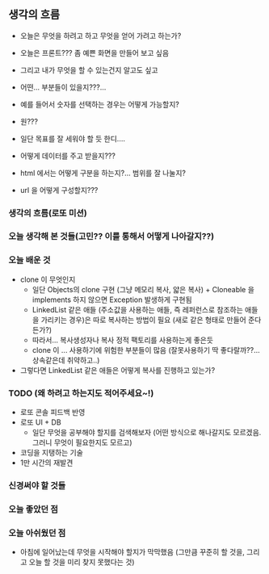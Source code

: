 # 

## 생각의 흐름

- 오늘은 무엇을 하려고 하고 무엇을 얻어 가려고 하는가?
- 오늘은 프론트??? 좀 예쁜 화면을 만들어 보고 싶음
- 그리고 내가 무엇을 할 수 있는건지 알고도 싶고  

- 어떤... 부분들이 있을지???... 
- 예를 들어서 숫자를 선택하는 경우는 어떻게 가능할지?
- 원??? 
- 일단 목표를 잘 세워야 할 듯 한디....
- 어떻게 데이터를 주고 받을지???

- html 에서는 어떻게 구분을 하는지?... 범위를 잘 나눌지?
- url 을 어떻게 구성할지??? 



### 생각의 흐름(로또 미션)


### 오늘 생각해 본 것들(고민?? 이를 통해서 어떻게 나아갈지??)

### 오늘 배운 것

- clone 이 무엇인지
    - 일단 Objects의 clone 구현 (그냥 메모리 복사, 얇은 복사) + Cloneable 을 implements 하지 않으면 Exception 발생하게 구현됨
    - LinkedList 같은 애들 (주소값을 사용하는 애들, 즉 레퍼런스로 참조하는 애들을 가리키는 경우)은 따로 복사하는 방법이 필요 (새로 같은 형태로 만들어 준다든가?)
    - 따라서... 복사생성자나 복사 정적 팩토리를 사용하는게 좋은듯
    - clone 이 ... 사용하기에 위험한 부분들이 많음 (잘못사용하기 딱 좋다랄까??... 상속같은데 취약하고..)
- 그렇다면 LinkedList 같은 애들은 어떻게 복사를 진행하고 있는가?
    


### TODO (왜 하려고 하는지도 적어주세요~!)

- 로또 콘솔 피드백 반영
- 로또 UI + DB
  - 일단 무엇을 공부해야 할지를 검색해보자 (어떤 방식으로 해나갈지도 모르겠음. 그러니 무엇이 필요한지도 모르고)
- 코딩을 지탱하는 기술
- 1만 시간의 재발견





### 신경써야 할 것들




### 오늘 좋았던 점

### 오늘 아쉬웠던 점

- 아침에 일어났는데 무엇을 시작해야 할지가 막막했음 (그만큼 꾸준히 할 것을, 그리고 오늘 할 것을 미리 찾지 못했다는 것)
